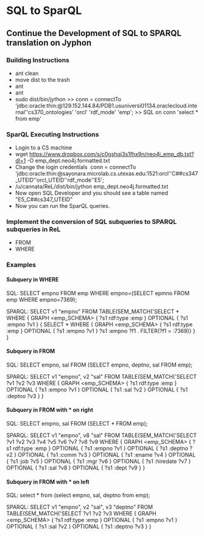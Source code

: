 # SQL to SparQL

## Continue the Development of SQL to SPARQL translation on Jyphon

### Building Instructions

* ant clean
* move dist to the trash
* ant
* ant
* sudo dist/bin/jython >> conn = connectTo 'jdbc:oracle:thin:@129.152.144.84/PDB1.usuniversi01134.oraclecloud.internal''cs370_ontologies' 'orcl' 'rdf_mode' 'emp'; >> SQL on conn 'select * from emp'

### SparQL Executing Instructions

* Login to a CS machine
* wget https://www.dropbox.com/s/c0gshqi3s1fhx9n/neo4j_emp_db.txt?dl=1 -O emp_dept.neo4j.formatted.txt
* Change the login credentials  conn = connectTo 'jdbc:oracle:thin:@sayonara.microlab.cs.utexas.edu:1521:orcl''C##cs347_UTEID''orcl_UTEID''rdf_mode''E5';
* /u/cannata/ReL/dist/bin/jython emp_dept.neo4j.formatted.txt
* Now open SQL Developer and you should see a table named "E5_C##cs347_UTEID"
* Now you can run the SparQL queries.  

### Implement the conversion of SQL subqueries to SPARQL subqueries in ReL

* FROM
* WHERE

### Examples

#### Subquery in WHERE

SQL: SELECT empno FROM emp WHERE empno=(SELECT epmno FROM emp WHERE empno=7369);

SPARQL:   SELECT v1 "empno"
          FROM TABLE(SEM_MATCH('SELECT * WHERE {
                GRAPH <emp_SCHEMA> { ?s1 rdf:type :emp }
                OPTIONAL { ?s1 :empno ?v1 }
                {
                  SELECT * WHERE {
                      GRAPH <emp_SCHEMA> { ?s1 rdf:type :emp }
                      OPTIONAL { ?s1 :empno ?v1 }
               	   ?s1 :empno ?f1 .
        	        FILTER(?f1 = :7369)}
                }
        }
        
#### Subquery in FROM

SQL: SELECT empno, sal FROM (SELECT empno, deptno, sal FROM emp);

SPARQL: SELECT v1 "empno", v2 "sal"
        FROM TABLE(SEM_MATCH('SELECT ?v1 ?v2 ?v3
        WHERE {
            GRAPH <emp_SCHEMA> { ?s1 rdf:type :emp }
            OPTIONAL { ?s1 :empno ?v1 }
            OPTIONAL { ?s1 :sal ?v2 }
            OPTIONAL { ?s1 :deptno ?v3 }
        }

#### Subquery in FROM with * on right

SQL: SELECT empno, sal FROM (SELECT * FROM emp);

SPARQL: SELECT v1 "empno", v8 "sal"
        FROM TABLE(SEM_MATCH('SELECT ?v1 ?v2 ?v3 ?v4 ?v5 ?v6 ?v7 ?v8 ?v9
        WHERE {
                GRAPH <emp_SCHEMA> { ?s1 rdf:type :emp }
                OPTIONAL { ?s1 :empno ?v1 }
                OPTIONAL { ?s1 :deptno ?v2 }
                OPTIONAL { ?s1 :comm ?v3 }
                OPTIONAL { ?s1 :ename ?v4 }
                OPTIONAL { ?s1 :job ?v5 }
                OPTIONAL { ?s1 :mgr ?v6 }
                OPTIONAL { ?s1 :hiredate ?v7 }
                OPTIONAL { ?s1 :sal ?v8 }
        	  OPTIONAL { ?s1 :dept ?v9 }
        }
        
#### Subquery in FROM with * on left
  
  SQL: select * from (select empno, sal, deptno from emp);
  
  SPARQL: SELECT v1 "empno", v2 "sal", v3 "deptno"
          FROM TABLE(SEM_MATCH('SELECT ?v1 ?v2 ?v3
          WHERE {
              GRAPH <emp_SCHEMA> { ?s1 rdf:type :emp }
              OPTIONAL { ?s1 :empno ?v1 }
              OPTIONAL { ?s1 :sal ?v2 }
              OPTIONAL { ?s1 :deptno ?v3 }
          }
